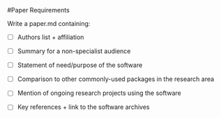 #Paper Requirements

Write a paper.md containing:


- [ ] Authors list + affiliation    
- [ ] Summary for a non-specialist audience
- [ ] Statement of need/purpose of the software
- [ ] Comparison to other commonly-used packages in the research area
- [ ] Mention of ongoing research projects using the software
- [ ] Key references + link to the software archives

